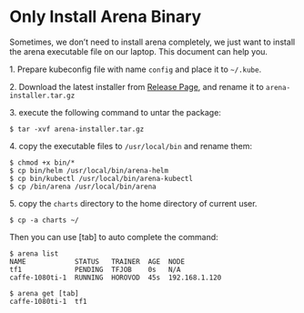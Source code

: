 # Only Install Arena Binary

Sometimes, we don’t need to install arena completely, we just want to install the arena executable file on our laptop. This document can help you.

1\. Prepare kubeconfig file with name `config` and place it  to `~/.kube`.

2\. Download the latest installer from [Release Page](https://github.com/kubeflow/arena/releases), and rename it to `arena-installer.tar.gz`

3\. execute the following command to untar the package:

```
$ tar -xvf arena-installer.tar.gz
```

4\. copy the executable files to `/usr/local/bin` and rename them:

```
$ chmod +x bin/*
$ cp bin/helm /usr/local/bin/arena-helm
$ cp bin/kubectl /usr/local/bin/arena-kubectl
$ cp /bin/arena /usr/local/bin/arena
```

5\. copy the `charts` directory to the home directory of current user.

```
$ cp -a charts ~/
```

Then you can use [tab] to auto complete the command:

```
$ arena list
NAME            STATUS   TRAINER  AGE  NODE
tf1             PENDING  TFJOB    0s   N/A
caffe-1080ti-1  RUNNING  HOROVOD  45s  192.168.1.120

$ arena get [tab]
caffe-1080ti-1  tf1
```
